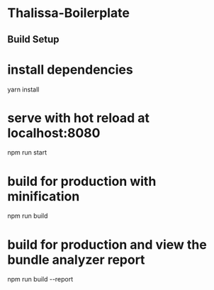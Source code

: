 # Thalissa-Boilerplate

## Build Setup

# install dependencies
yarn install

# serve with hot reload at localhost:8080
npm run start

# build for production with minification
npm run build

# build for production and view the bundle analyzer report
npm run build --report
